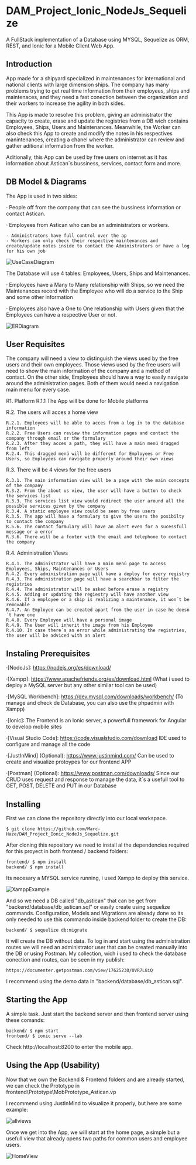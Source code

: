 # DAM_Project_Ionic_NodeJs_Sequelize

A FullStack implementation of a Database using MYSQL, Sequelize as ORM, REST, and Ionic for a Mobile Client Web App. 

## Introduction

App made for a shipyard specialized in maintenances for international and national clients with large dimension ships. The company has many problems trying to get real time information from their employees, ships and maintenaces, and they need a fast conection between the organization and their workers to increase the agility in both sides. 

This App is made to resolve this problem, giving an administrator the capacity to create, erase and update the registries from a DB wich contains Employees, Ships, Users and Maintenances. Meanwhile, the Worker can also check this App to create and modify the notes in his respectives manintenances, creating a chanel where the administrator can review and gather aditional information from the worker.

Aditionally, this App can be used by free users on internet as it has information about Astican´s bussiness, services, contact form and more.

## DB Model & Diagrams

The App is used in two sides: 

· People off from the company that can see the bussiness information or contact Astican.

· Employees from Astican who can be an administrators or workers.

    - Administrators have full control over the ap
    - Workers can only check their respective maintenances and create/update notes inside to contact the Administrators or have a log for his own job

![UseCaseDiagram](https://user-images.githubusercontent.com/91074603/146038237-f663bbe3-52da-47a5-b1b1-3b2c785f5976.png)

The Database will use 4 tables: Employees, Users, Ships and Maintenances.

· Employees have a Many to Many relationship with Ships, so we need the Maintenances record with the Employee who will do a service to the Ship and some other information

· Employees also have a One to One relationship with Users given that the Employees can have a respective User or not.

![ERDiagram](https://user-images.githubusercontent.com/91074603/146038644-a4a485ac-9199-456e-b628-3a8f5d676337.png)


## User Requisites

The company will need a view to distinguish the views used by the free users and their own employees. Those views used by the free users will need to show the main information of the company and a method of contact. On the other side, Employees should have a way to easily navigate around the administration pages. Both of them would need a navigation main menu for every case.

R1. Platform
    R.1.1 The App will be done for Mobile platforms
    
R.2. The users will acces a home view

    R.2.1. Employees will be able to acces from a log in to the database information
    R.2.2. Free Users can review the information pages and contact the company through email or the formulary
    R.2.3. After they acces a path, they will have a main menú dragged from left
    R.2.4. This dragged menú will be different for Employees or Free Users, so Employees can navigate properly around their own views
    
R.3. There will be 4 views for the free users

    R.3.1. The main information view will be a page with the main concepts of the company
    R.3.2. From the about us view, the user will have a button to check the services list
    R.3.3. The services list view would redirect the user around all the possible services given by the company
    R.3.4. A static employee view could be seen by free users
    R.3.5. The app will have a formulary to give the users the posibilty to contact the company
    R.5.6. The contact formulary will have an alert even for a sucessfull message or a error
    R.3.6. There will be a footer with the email and telephone to contact the company
    
R.4. Administration Views

    R.4.1. The administrator will have a main menú page to access Employees, Ships, Maintenances or Users
    R.4.2. Every administration page will have a deploy for every registry
    R.4.3. The administration page will have a searchbar to filter the registries
    R.4.4. The administrator will be asked before erase a registry
    R.4.5. Adding or updating the regiestry will have another view
    R.4.6. If a employee or a ship is realizing a maintenance, it won´t be removable
    R.4.7. An Employee can be created apart from the user in case he doesn´t have one
    R.4.8. Every Employee will have a personal image
    R.4.9. The User will inherit the image from his Employee
    R.4.10. In case there´s an error while administrating the registries, the user will be adviced with an alert 

## Instaling Prerequisites

·[NodeJs]: https://nodejs.org/es/download/

·[Xampp]: https://www.apachefriends.org/es/download.html (What i used to deploy a MySQL server but any other similar tool can be used)

·[MySQL Workbench]: https://dev.mysql.com/downloads/workbench/ (To manage and check de Database, you can also use the phpadmin with Xampp)

·[Ionic]: The Frontend is an Ionic server, a powerfull framework for Angular to develop mobile sites 

·[Visual Studio Code]: https://code.visualstudio.com/download IDE used to configure and manage all the code

·[JustInMind] (Optional): https://www.justinmind.com/ Can be used to create and visualize protoypes for our frontend APP

·[Postman] (Optional): https://www.postman.com/downloads/ Since our CRUD uses request and response to manage the data, it´s a usefull tool to GET, POST, DELETE and PUT in our Database


## Installing

First we can clone the repository directly into our local workspace.

    $ git clone https://github.com/Marc-Haze/DAM_Project_Ionic_NodeJs_Sequelize.git
    

After cloning this repository we need to install al the dependencies required for this proyect in both frontend / backend folders:

    frontend/ $ npm install
    backend/ $ npm install

Its necesary a MYSQL service running, i used Xampp to deploy this service. 

![XamppExample](https://user-images.githubusercontent.com/91074603/146048046-0a960e23-a257-4f1f-b3dc-543813d3e5e9.png)

And so we need a DB called "db_astican" that can be get from "backend/database/db_astican.sql" or easily create using sequelize commands. Configuration, Models and Migrations are already done so its only needed to use this commando inside backend folder to create the DB:

    backend/ $ sequelize db:migrate

It will create the DB without data. To log in and start using the administration routes we will need an administrator user that can be created manually into the DB or using Postman. My collection, wich i used to check the database conection and routes, can be seen in my publish:

    https://documenter.getpostman.com/view/17625230/UVR7L8iQ

I recommend using the demo data in "backend/database/db_astican.sql".

## Starting the App

A simple task. Just start the backend server and then frontend server using these comands:

    backend/ $ npm start
    frontend/ $ ionic serve --lab

Check http://localhost:8200 to enter the mobile app.

## Using the App (Usability)

Now that we own the Backend & Frontend folders and are already started, we can check the Prototype in frontend\Prototype\MobPrototype_Astican.vp 

I recommend using JustInMind to visualize it properly, but here are some example:

![allviews](https://user-images.githubusercontent.com/91074603/141653462-8a9684d4-ce77-48d7-92e2-05fc70a846e6.PNG)


Once we get into the App, we will start at the home page, a simple but a usefull view that already opens two paths for common users and employee users.

![HomeView](https://user-images.githubusercontent.com/91074603/146051500-f27220c4-6b0a-4e78-acc0-b396ab2382bb.png)
